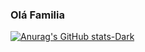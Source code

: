 ### Olá Familia

[![Anurag's GitHub stats-Dark](https://github-readme-stats.vercel.app/api?username=anuraghazra&show_icons=true&theme=chartreuse-dark#gh-dark-mode-only)](https://github.com/anuraghazra/github-readme-stats#gh-dark-mode-only)
